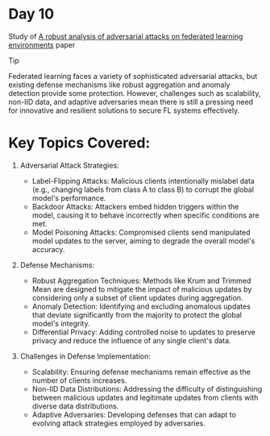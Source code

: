 # Day 10

Study of [A robust analysis of adversarial attacks on federated learning environments](https://www.sciencedirect.com/science/article/pii/S0920548923000041?casa_token=E-t_KBVyo_EAAAAA:1ayB45aIVvZwj6Z9qWQQwzMCWN-1ZFjr1Q4qdYr0MujCQqYoISeRlKkRW7abZOsrbqmA4ygHgQ) paper


>[!TIP]
>Federated learning faces a variety of sophisticated adversarial attacks, but existing defense mechanisms like robust aggregation and anomaly detection provide some protection. However, challenges such as scalability, non-IID data, and adaptive adversaries mean there is still a pressing need for innovative and resilient solutions to secure FL systems effectively.

# Key Topics Covered:

1. Adversarial Attack Strategies:
    - Label-Flipping Attacks: Malicious clients intentionally mislabel data (e.g., changing labels from class A to class B) to corrupt the global model's performance.
    - Backdoor Attacks: Attackers embed hidden triggers within the model, causing it to behave incorrectly when specific conditions are met.
    - Model Poisoning Attacks: Compromised clients send manipulated model updates to the server, aiming to degrade the overall model's accuracy.

2. Defense Mechanisms:
    - Robust Aggregation Techniques: Methods like Krum and Trimmed Mean are designed to mitigate the impact of malicious updates by considering only a subset of client updates during aggregation.
    - Anomaly Detection: Identifying and excluding anomalous updates that deviate significantly from the majority to protect the global model's integrity.
    - Differential Privacy: Adding controlled noise to updates to preserve privacy and reduce the influence of any single client's data.

3. Challenges in Defense Implementation:
    - Scalability: Ensuring defense mechanisms remain effective as the number of clients increases.
    - Non-IID Data Distributions: Addressing the difficulty of distinguishing between malicious updates and legitimate updates from clients with diverse data distributions.
    - Adaptive Adversaries: Developing defenses that can adapt to evolving attack strategies employed by adversaries.
